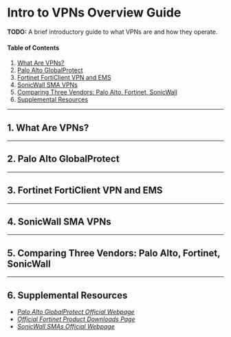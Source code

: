 # Intro to VPNs Overview Guide

**TODO:** A brief introductory guide to what VPNs are and how they operate.

#### Table of Contents

1. [What Are VPNs?](#definition)
2. [Palo Alto GlobalProtect](#palo)
3. [Fortinet FortiClient VPN and EMS](#fortinet)
4. [SonicWall SMA VPNs](#sonicwall)
5. [Comparing Three Vendors: Palo Alto, Fortinet, SonicWall](#comparison)
6. [Supplemental Resources](#supplemental)

<hr />

## <a name="definition">1. What Are VPNs?</a>

<hr />

## <a name="palo">2. Palo Alto GlobalProtect</a>

<hr />

## <a name="fortinet">3. Fortinet FortiClient VPN and EMS</a>

<hr />

## <a name="sonicwall">4. SonicWall SMA VPNs</a>

<hr />

## <a name="comparison">5. Comparing Three Vendors: Palo Alto, Fortinet, SonicWall</a>

<hr />

## <a name="supplemental">6. Supplemental Resources</a>

* *[Palo Alto GlobalProtect Official Webpage](https://www.paloaltonetworks.com/sase/globalprotect)*
* *[Official Fortinet Product Downloads Page](https://www.fortinet.com/support/product-downloads)*
* *[SonicWall SMAs Official Webpage](https://www.sonicwall.com/products/remote-access)*
